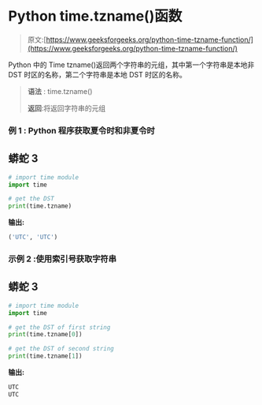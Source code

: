 # Python time.tzname()函数

> 原文:[https://www.geeksforgeeks.org/python-time-tzname-function/](https://www.geeksforgeeks.org/python-time-tzname-function/)

Python 中的 Time tzname()返回两个字符串的元组，其中第一个字符串是本地非 DST 时区的名称，第二个字符串是本地 DST 时区的名称。

> **语法** : time.tzname()
> 
> **返回**:将返回字符串的元组

### **例 1** : Python 程序获取夏令时和非夏令时

## 蟒蛇 3

```py
# import time module
import time

# get the DST
print(time.tzname)
```

**输出:**

```py
('UTC', 'UTC')
```

### **示例 2** :使用索引号获取字符串

## 蟒蛇 3

```py
# import time module
import time

# get the DST of first string
print(time.tzname[0])

# get the DST of second string
print(time.tzname[1])
```

**输出:**

```py
UTC
UTC
```